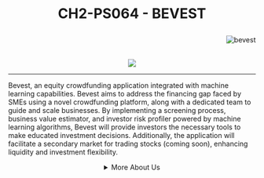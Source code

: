 
<h1 align="center">

CH2-PS064 - BEVEST
</h1>

<img src="https://komarev.com/ghpvc/?username=Bevest-Technology&label=%20Views&color=FF7F50&style=flat&height=70" align='right' alt="bevest" />
<br/>
<br/>
<!--  <img src="https://gpvc.arturio.dev/yashitanamdeo" alt="Profile views" align='right'/> <a href="https://github.com/Bevest-Technology/"> </a> update  -->

<!-- Typing SVG by DenverCoder1 - https://github.com/DenverCoder1/readme-typing-svg -->
<p align="center">
  <a href="https://github.com/DenverCoder1/readme-typing-svg"><img src="https://readme-typing-svg.herokuapp.com?font=Plus+Jakarta+Sans&weight=500&size=30&lines=B+E+V+E+S+T;Be+Investor,+Grow+Together+!;&center=true&color=1E90FF&width=500&height=45"></a>
</p>
<hr/>

Bevest, an equity crowdfunding application integrated with machine learning capabilities. Bevest aims to address the financing gap faced by SMEs using a novel crowdfunding platform, along with a dedicated team to guide and scale businesses. By implementing a screening process, business value estimator, and investor risk profiler powered by machine learning algorithms, Bevest will provide investors the necessary tools to make educated investment decisions. Additionally, the application will facilitate a secondary market for trading stocks (coming soon), enhancing liquidity and investment flexibility.


<details>
   <summary align="center">More About Us</summary>
<br/>

<p align="center"><img src="https://i.ibb.co/QNtf90X/Bevest-Logo.png" width="250px"></p>

<br>
<br/>

### Our Goals
Our team consists of 7 members, from various backgrounds and together contribute to the construction of this application. Combine several technologies namely machine learning, cloud computing, and mobile development to create an application that aims to overcome the funding problems of SMEs that occur in Indonesia. The hope of this application is to help SMEs to more easily get funding so that they are able to maintain and develop their business and help the realization of Indonesia's SDGs.

### Bevest Team
   
|        Role        | Name                           |Bangkit ID        |                       University                | LinkedIn | 
| ------------------ | -------------------------------|------------------|-------------------------------------------------|----------| 
| Mobile Development | Alif Akbar Kartadinata         | A248BSY1974      | University of Lampung                           |[Click Here](https://www.linkedin.com/in/mralifakbar/)|
| Mobile Development | Muhammad Noor Hakim            | A172BSY2107      | University of Mikroskil                         |[Click Here](https://www.linkedin.com/in/mhd-noor-hakim/)|
| Machine Learning   | M. Dwi Pratama                 | M248BSY1185      | University of Lampung                           |[Click Here](https://www.linkedin.com/in/m-dwi-pratama/) |
| Machine Learning   | Winda Apriliyanti              | M248BSX1589      | University of Lampung                           |[Click Here](https://www.linkedin.com/in/windaapriliyanti/)|
| Machine Learning   | Dicky Setiawan                 | M007BSY1347      | University of Dian Nuswantoro                   |[Click Here](https://www.linkedin.com/in/dickysstwn/)|
| Cloud Computing    | Ivana C. Rutchya               | C006BSX4152      | University of Brawijaya                         |[Click Here](https://www.linkedin.com/in/ivana-c-rutchya/)|
| Cloud Computing    | Ade Reiki Karuna               | C007BSY4082      | University of Dian Nuswantoro                   |[Click Here](https://www.linkedin.com/in/reikidev/)|



### Bevest UI
<br/>

<p align="center"> <img src="https://i.ibb.co/MVY5YHF/mockup-bevest-3.png" width="200px"></p> 
<p align="center"><img src="https://i.ibb.co/cT3shzX/i-Phone-13-1.png" width="200px"><img src="https://i.ibb.co/3CtYWvP/i-Phone-13-Pro.png" width="200px"><img src="https://i.ibb.co/VjGtZDk/i-Phone-15-Pro-1.png" width="200px"><img src="https://i.ibb.co/FXLyWj8/i-Phone-13-Pro-2.png" width="200px"></p> 

<p align="left">Design by Ivana C. Rutchya</p>

<br>
<br/>
<br>
<br/>
<p align="right"> Regards, </p>
<p align="right"> <img src="https://i.ibb.co/xS7Z9hG/Bevest-mark.png" width="60px" > </p>

</details>
